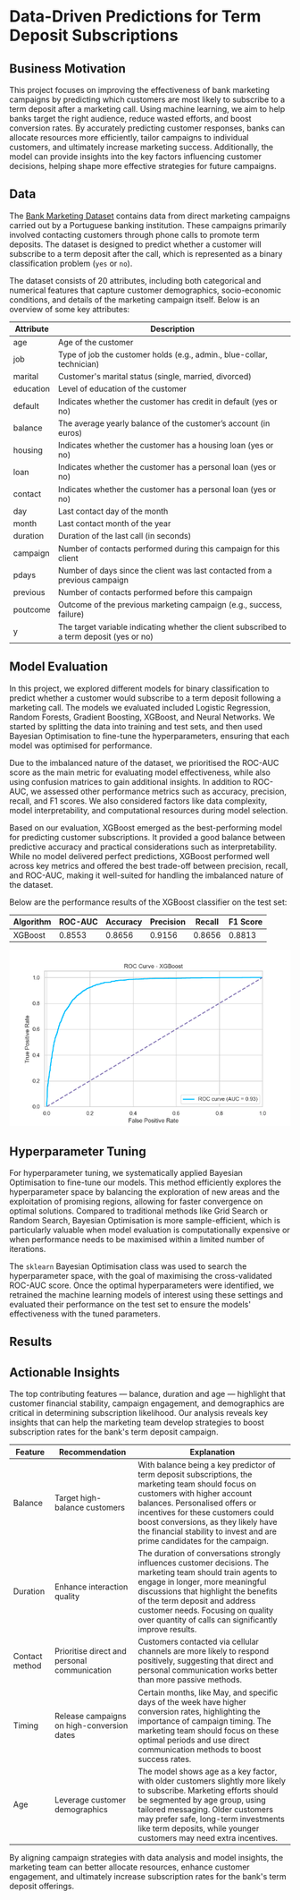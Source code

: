 # Data-Driven Predictions for Term Deposit Subscriptions

## Business Motivation

This project focuses on improving the effectiveness of bank marketing campaigns by predicting which customers are most likely to subscribe to a term deposit after a marketing call. Using machine learning, we aim to help banks target the right audience, reduce wasted efforts, and boost conversion rates. By accurately predicting customer responses, banks can allocate resources more efficiently, tailor campaigns to individual customers, and ultimately increase marketing success. Additionally, the model can provide insights into the key factors influencing customer decisions, helping shape more effective strategies for future campaigns.

## Data

The [Bank Marketing Dataset](https://archive.ics.uci.edu/dataset/222/bank+marketing) contains data from direct marketing campaigns carried out by a Portuguese banking institution. These campaigns primarily involved contacting customers through phone calls to promote term deposits. The dataset is designed to predict whether a customer will subscribe to a term deposit after the call, which is represented as a binary classification problem (`yes` or `no`).

The dataset consists of 20 attributes, including both categorical and numerical features that capture customer demographics, socio-economic conditions, and details of the marketing campaign itself. Below is an overview of some key attributes:

| Attribute | Description |
|-----------|-------------|
| age       | Age of the customer |
| job       | Type of job the customer holds (e.g., admin., blue-collar, technician) |
| marital   | Customer's marital status (single, married, divorced) |
| education | Level of education of the customer |
| default   | Indicates whether the customer has credit in default (yes or no) |
| balance   | The average yearly balance of the customer’s account (in euros) |
| housing   | Indicates whether the customer has a housing loan (yes or no) |
| loan      | Indicates whether the customer has a personal loan (yes or no) |
| contact   | Indicates whether the customer has a personal loan (yes or no) |
| day       | Last contact day of the month |
| month     | Last contact month of the year |
| duration  | Duration of the last call (in seconds) |
| campaign  | Number of contacts performed during this campaign for this client |
| pdays     | Number of days since the client was last contacted from a previous campaign |
| previous  | Number of contacts performed before this campaign |
| poutcome  | Outcome of the previous marketing campaign (e.g., success, failure) |
| y         | The target variable indicating whether the client subscribed to a term deposit (yes or no) |

## Model Evaluation

In this project, we explored different models for binary classification to predict whether a customer would subscribe to a term deposit following a marketing call. The models we evaluated included Logistic Regression, Random Forests, Gradient Boosting, XGBoost, and Neural Networks. We started by splitting the data into training and test sets, and then used Bayesian Optimisation to fine-tune the hyperparameters, ensuring that each model was optimised for performance.

Due to the imbalanced nature of the dataset, we prioritised the ROC-AUC score as the main metric for evaluating model effectiveness, while also using confusion matrices to gain additional insights. In addition to ROC-AUC, we assessed other performance metrics such as accuracy, precision, recall, and F1 scores. We also considered factors like data complexity, model interpretability, and computational resources during model selection. 

Based on our evaluation, XGBoost emerged as the best-performing model for predicting customer subscriptions. It provided a good balance between predictive accuracy and practical considerations such as interpretability. While no model delivered perfect predictions, XGBoost performed well across key metrics and offered the best trade-off between precision, recall, and ROC-AUC, making it well-suited for handling the imbalanced nature of the dataset. 

Below are the performance results of the XGBoost classifier on the test set:

| Algorithm | ROC-AUC | Accuracy | Precision | Recall | F1 Score
|-----------|-----------|-----------|-----------|-----------|-----------|
| XGBoost | 0.8553 | 0.8656 | 0.9156 | 0.8656 | 0.8813 

![ROC-AUC Curve - XGBoost](images/roc_xgb.png)

## Hyperparameter Tuning

For hyperparameter tuning, we systematically applied Bayesian Optimisation to fine-tune our models. This method efficiently explores the hyperparameter space by balancing the exploration of new areas and the exploitation of promising regions, allowing for faster convergence on optimal solutions. Compared to traditional methods like Grid Search or Random Search, Bayesian Optimisation is more sample-efficient, which is particularly valuable when model evaluation is computationally expensive or when performance needs to be maximised within a limited number of iterations.

The `sklearn` Bayesian Optimisation class was used to search the hyperparameter space, with the goal of maximising the cross-validated ROC-AUC score. Once the optimal hyperparameters were identified, we retrained the machine learning models of interest using these settings and evaluated their performance on the test set to ensure the models' effectiveness with the tuned parameters.

## Results

## Actionable Insights

The top contributing features — balance, duration and age — highlight that customer financial stability, campaign engagement, and demographics are critical in determining subscription likelihood. Our analysis reveals key insights that can help the marketing team develop strategies to boost subscription rates for the bank's term deposit campaign.

| Feature | Recommendation | Explanation |
| --- | --- | --- |
| Balance | Target high-balance customers | With balance being a key predictor of term deposit subscriptions, the marketing team should focus on customers with higher account balances. Personalised offers or incentives for these customers could boost conversions, as they likely have the financial stability to invest and are prime candidates for the campaign. |
| Duration | Enhance interaction quality | The duration of conversations strongly influences customer decisions. The marketing team should train agents to engage in longer, more meaningful discussions that highlight the benefits of the term deposit and address customer needs. Focusing on quality over quantity of calls can significantly improve results. |
| Contact method | Prioritise direct and personal communication | Customers contacted via cellular channels are more likely to respond positively, suggesting that direct and personal communication works better than more passive methods. |
| Timing | Release campaigns on high-conversion dates | Certain months, like May, and specific days of the week have higher conversion rates, highlighting the importance of campaign timing. The marketing team should focus on these optimal periods and use direct communication methods to boost success rates. |
| Age | Leverage customer demographics | The model shows age as a key factor, with older customers slightly more likely to subscribe. Marketing efforts should be segmented by age group, using tailored messaging. Older customers may prefer safe, long-term investments like term deposits, while younger customers may need extra incentives. |

By aligning campaign strategies with data analysis and model insights, the marketing team can better allocate resources, enhance customer engagement, and ultimately increase subscription rates for the bank's term deposit offerings.
